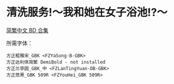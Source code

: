 # 清洗服务!～我和她在女子浴池!?～

[简繁中文 BD 合集](https://github.com/Nekomoekissaten-SUB/Nekomoekissaten-poi-Subs/releases/download/pre/Araiya-san_BD_zho.7z)

所需字体：
```
方正粗雅宋_GBK <FZYaSong-B-GBK>
方正达利体简繁 DemiBold - not installed
方正兰亭圆_GBK_中 <FZLanTingYuan-DB-GBK>
方正悠黑_GBK 509R <FZYouHei_GBK 509R>
```